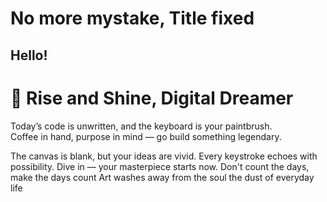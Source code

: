 # No more mystake, Title fixed 

## Hello!

# 🌄 Rise and Shine, Digital Dreamer

Today’s code is unwritten, and the keyboard is your paintbrush.  
Coffee in hand, purpose in mind — go build something legendary.

The canvas is blank, but your ideas are vivid.
Every keystroke echoes with possibility.
Dive in — your masterpiece starts now.
Don't count the days, 
make the days count
Art washes away from the soul the dust of everyday life
